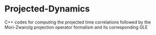 # Projected-Dynamics
C++ codes for computing the projected time correlations followed by the Mori-Zwanzig projection operator formalism and its corresponding GLE
